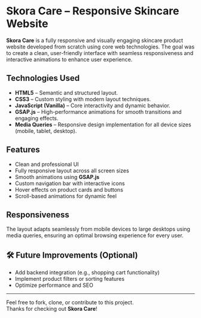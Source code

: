 # Skora Care – Responsive Skincare Website

**Skora Care** is a fully responsive and visually engaging skincare product website developed from scratch using core web technologies.
The goal was to create a clean, user-friendly interface with seamless responsiveness and interactive animations to enhance user experience.

##  Technologies Used

- **HTML5** – Semantic and structured layout.
- **CSS3** – Custom styling with modern layout techniques.
- **JavaScript (Vanilla)** – Core interactivity and dynamic behavior.
- **GSAP.js** – High-performance animations for smooth transitions and engaging effects.
- **Media Queries** – Responsive design implementation for all device sizes (mobile, tablet, desktop).

##  Features

-  Clean and professional UI
-  Fully responsive layout across all screen sizes
-  Smooth animations using **GSAP.js**
-  Custom navigation bar with interactive icons
-  Hover effects on product cards and buttons
-  Scroll-based animations for dynamic feel

##  Responsiveness

The layout adapts seamlessly from mobile devices to large desktops using media queries, ensuring an optimal browsing experience for every user.

## 🛠 Future Improvements (Optional)

- Add backend integration (e.g., shopping cart functionality)
- Implement product filters or sorting features
- Optimize performance and SEO

---

Feel free to fork, clone, or contribute to this project.  
Thanks for checking out **Skora Care**!
